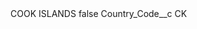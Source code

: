 <?xml version="1.0" encoding="UTF-8"?>
<CustomMetadata xmlns="http://soap.sforce.com/2006/04/metadata" xmlns:xsi="http://www.w3.org/2001/XMLSchema-instance" xmlns:xsd="http://www.w3.org/2001/XMLSchema">
    <label>COOK ISLANDS</label>
    <protected>false</protected>
    <values>
        <field>Country_Code__c</field>
        <value xsi:type="xsd:string">CK</value>
    </values>
</CustomMetadata>

